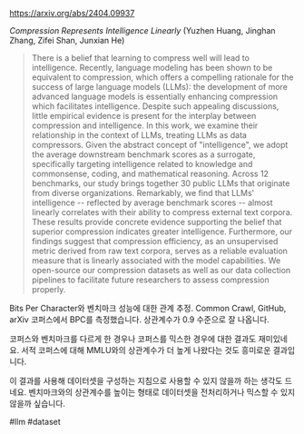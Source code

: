https://arxiv.org/abs/2404.09937

*Compression Represents Intelligence Linearly* (Yuzhen Huang, Jinghan Zhang, Zifei Shan, Junxian He)

> There is a belief that learning to compress well will lead to intelligence. Recently, language modeling has been shown to be equivalent to compression, which offers a compelling rationale for the success of large language models (LLMs): the development of more advanced language models is essentially enhancing compression which facilitates intelligence. Despite such appealing discussions, little empirical evidence is present for the interplay between compression and intelligence. In this work, we examine their relationship in the context of LLMs, treating LLMs as data compressors. Given the abstract concept of "intelligence", we adopt the average downstream benchmark scores as a surrogate, specifically targeting intelligence related to knowledge and commonsense, coding, and mathematical reasoning. Across 12 benchmarks, our study brings together 30 public LLMs that originate from diverse organizations. Remarkably, we find that LLMs' intelligence -- reflected by average benchmark scores -- almost linearly correlates with their ability to compress external text corpora. These results provide concrete evidence supporting the belief that superior compression indicates greater intelligence. Furthermore, our findings suggest that compression efficiency, as an unsupervised metric derived from raw text corpora, serves as a reliable evaluation measure that is linearly associated with the model capabilities. We open-source our compression datasets as well as our data collection pipelines to facilitate future researchers to assess compression properly.

Bits Per Character와 벤치마크 성능에 대한 관계 추정. Common Crawl, GitHub, arXiv 코퍼스에서 BPC를 측정했습니다. 상관계수가 0.9 수준으로 잘 나옵니다.

코퍼스와 벤치마크를 다르게 한 경우나 코퍼스를 믹스한 경우에 대한 결과도 재미있네요. 서적 코퍼스에 대해 MMLU와의 상관계수가 더 높게 나왔다는 것도 흥미로운 결과입니다.

이 결과를 사용해 데이터셋을 구성하는 지침으로 사용할 수 있지 않을까 하는 생각도 드네요. 벤치마크와의 상관계수를 높이는 형태로 데이터셋을 전처리하거나 믹스할 수 있지 않을까 싶습니다.

#llm #dataset 